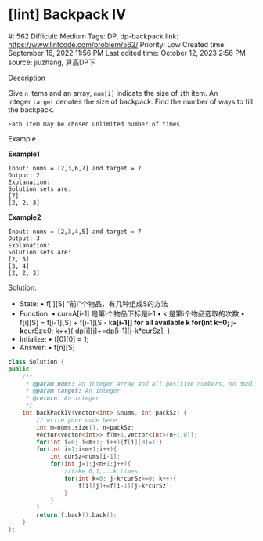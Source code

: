# [lint] Backpack IV

#: 562
Difficult: Medium
Tags: DP, dp-backpack
link: https://www.lintcode.com/problem/562/
Priority: Low
Created time: September 16, 2022 11:56 PM
Last edited time: October 12, 2023 2:56 PM
source: jiuzhang, 算高DP下

Description

Give `n` items and an array, `num[i]` indicate the size of `i`th item. An integer `target` denotes the size of backpack. Find the number of ways to fill the backpack.

`Each item may be chosen unlimited number of times`

Example

**Example1**

```
Input: nums = [2,3,6,7] and target = 7
Output: 2
Explanation:
Solution sets are:
[7]
[2, 2, 3]

```

**Example2**

```
Input: nums = [2,3,4,5] and target = 7
Output: 3
Explanation:
Solution sets are:
[2, 5]
[3, 4]
[2, 2, 3]

```

Solution:

- State:
• f[i][S] “前i”个物品，有几种组成S的方法
- Function:
• cur=A[i-1] 是第i个物品下标是i-1
• k 是第i个物品选取的次数
• f[i][S] = f[i-1][S] + f[i-1][S - k**a[i-1]] for all available k
for(int k=0; j-k**curSz≥0; k++){
    dp[i][j]+=dp[i-1][j-k*curSz];
}
- Intialize:
• f[0][0] = 1;
- Answer:
• f[n][S]

```cpp
class Solution {
public:
    /**
     * @param nums: an integer array and all positive numbers, no duplicates
     * @param target: An integer
     * @return: An integer
     */
    int backPackIV(vector<int> &nums, int packSz) {
        // write your code here
        int m=nums.size(), n=packSz;
        vector<vector<int>> f(m+1,vector<int>(n+1,0));
        for(int i=0; i<m+1; i++){f[i][0]=1;}
        for(int i=1;i<m+1;i++){
            int curSz=nums[i-1];
            for(int j=1;j<n+1;j++){
                //take 0,1,...k times
                for(int k=0; j-k*curSz>=0; k++){
                    f[i][j]+=f[i-1][j-k*curSz];
                }
            }
        }
        return f.back().back();
    }
};
```